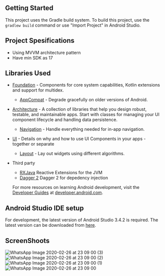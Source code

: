 
Getting Started
---------------
This project uses the Gradle build system. To build this project, use the
`gradlew build` command or use "Import Project" in Android Studio.


Project Spesifications
----------------------
* Using MVVM architecture pattern
* Have min SDK as 17


Libraries Used
--------------
* [Foundation][0] - Components for core system capabilities, Kotlin extensions and support for
  multidex.
  * [AppCompat][1] - Degrade gracefully on older versions of Android.
* [Architecture][10] - A collection of libraries that help you design robust, testable, and
  maintainable apps. Start with classes for managing your UI component lifecycle and handling data
  persistence.
  * [Navigation][14] - Handle everything needed for in-app navigation.
* [UI][30] - Details on why and how to use UI Components in your apps - together or separate
  * [Layout][35] - Lay out widgets using different algorithms.
* Third party
  * [RXJava][91] Reactive Extensions for the JVM
  * [Dagger 2][92] Dagger 2 for depedency injection
  
  For more resources on learning Android development, visit the
  [Developer Guides](https://developer.android.com/guide/) at
  [developer.android.com](https://developer.android.com).
 
[0]: https://developer.android.com/jetpack/foundation/
[1]: https://developer.android.com/topic/libraries/support-library/packages#v7-appcompat
[4]: https://developer.android.com/training/testing/
[10]: https://developer.android.com/jetpack/arch/
[14]: https://developer.android.com/topic/libraries/architecture/navigation/
[30]: https://developer.android.com/jetpack/ui/
[31]: https://developer.android.com/training/animation/
[34]: https://developer.android.com/guide/components/fragments
[35]: https://developer.android.com/guide/topics/ui/declaring-layout
[91]: https://github.com/ReactiveX/RxJava
[92]: https://github.com/google/dagger

Android Studio IDE setup
------------------------
For development, the latest version of Android Studio 3.4.2 is required. The latest version can be
downloaded from [here](https://developer.android.com/studio/).

ScreenShoots
----------------------
![WhatsApp Image 2020-02-26 at 23 09 00 (3)](https://user-images.githubusercontent.com/17407370/75363767-2802ff80-58ed-11ea-86cd-7bcf5caf65a0.jpeg)
![WhatsApp Image 2020-02-26 at 23 09 00 (2)](https://user-images.githubusercontent.com/17407370/75367014-37387c00-58f2-11ea-9bb3-1dd4b4a3ddba.jpeg)
![WhatsApp Image 2020-02-26 at 23 09 00 (1)](https://user-images.githubusercontent.com/17407370/75364264-03f3ee00-58ee-11ea-9fb3-feb28c3a618a.jpeg)
![WhatsApp Image 2020-02-26 at 23 09 00](https://user-images.githubusercontent.com/17407370/75364277-0b1afc00-58ee-11ea-93c2-7fdb9e26e6ad.jpeg)


